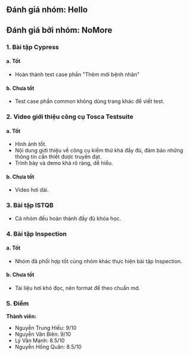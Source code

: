 ## Đánh giá nhóm: Hello
## Đánh giá bởi nhóm: NoMore

### 1.	Bài tập Cypress

#### a. Tốt
- Hoàn thành test case phần "Thêm mới bệnh nhân"

#### b.	Chưa tốt
- Test case phần common không dùng trang khác để viết test.

### 2.	Video giới thiệu công cụ Tosca Testsuite
#### a. Tốt
- Hình ảnh tốt.
- Nội dung giới thiệu về công cụ kiểm thử khá đầy đủ, đảm bảo những thông tin cần thiết được truyền đạt.
- Trình bày và demo khá rõ ràng, dễ hiểu.

#### b. Chưa tốt
- Video hơi dài.

### 3. Bài tập ISTQB
- Cả nhóm đều hoàn thành đầy đủ khóa học.

### 4. Bài tập Inspection
#### a. Tốt
- Nhóm đã phối hợp tốt cùng nhóm khác thực hiện bài tập Inspection.

#### b. Chưa tốt
- Tài liệu hơi khó đọc, nên format để theo chuẩn md.

### 5.	Điểm

**Thành viên:**

- Nguyễn Trung Hiếu: 9/10
- Nguyễn Văn Biên: 9/10 
- Lý Văn Mạnh: 8.5/10 
- Nguyễn Hồng Quân: 8.5/10